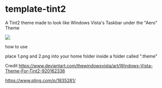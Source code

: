 # template-tint2

A Tint2 theme made to look like Windows Vista's Taskbar under the "Aero" Theme

<img src="https://images.pling.com/img/00/00/57/79/36/1835281/tint2theme1.png">

how to use

place 1.png and 2.png into your home folder inside a folder called ".theme"

Credit
https://www.deviantart.com/thewindowsvista/art/Windows-Vista-Theme-For-Tint2-920162336</p>
https://www.pling.com/p/1835281/</p>
